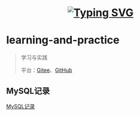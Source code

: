 <h1 align="center"> 
    <a href="https://coisini.cn">
        <img src="https://readme-typing-svg.herokuapp.com?font=Fira+Code&duration=3000&pause=1000&color=14C9C9&center=%E9%94%99%E8%AF%AF%E7%9A%84&vCenter=%E9%94%99%E8%AF%AF%E7%9A%84&multiline=true&repeat=%E7%9C%9F%E7%9A%84&random=%E7%9C%9F%E7%9A%84&width=435&height=70&lines=%E6%AC%A2%E8%BF%8E%E6%9D%A5%E8%AE%BFlearning-and-practice;%E6%96%B0%E7%9A%84%E4%B8%80%E5%A4%A9%E4%B9%9F%E8%A6%81%E5%8A%AA%E5%8A%9B%E5%AD%A6%E4%B9%A0%EF%BC%81" alt="Typing SVG" />
    </a>
</h1>

# learning-and-practice

> 学习与实践 
> 
> 平台：[Gitee](https://gitee.com/xiangshaw/learning-and-practice)、[GitHub](https://github.com/xiangshaw/learning-and-practice)

## MySQL记录

[MySQL记录](mysql/README.md)